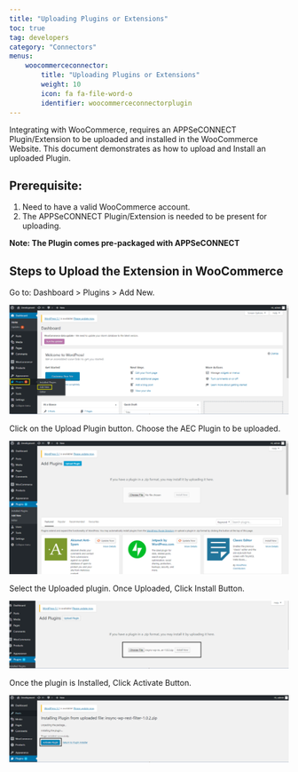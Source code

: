 ```yaml
---
title: "Uploading Plugins or Extensions"
toc: true
tag: developers
category: "Connectors"
menus: 
    woocommerceconnector:
        title: "Uploading Plugins or Extensions"
        weight: 10
        icon: fa fa-file-word-o
        identifier: woocommerceconnectorplugin
---
```


Integrating with WooCommerce, requires an APPSeCONNECT Plugin/Extension to be uploaded and installed in the WooCommerce Website. 
This document demonstrates as how to upload and Install an uploaded Plugin.
## Prerequisite:
1.	Need to have a valid WooCommerce account.
2.	The APPSeCONNECT Plugin/Extension is needed to be present for uploading.

**Note: The Plugin comes pre-packaged with APPSeCONNECT**
## Steps to Upload the Extension in WooCommerce 

Go to: Dashboard > Plugins > Add New.

![woocommerce-pluginupload1](/staticfiles/connectors/media/application-connector/woocommerce-pluginupload1.png)

Click on the Upload Plugin button. Choose the AEC Plugin to be uploaded.

![woocommerce-pluginupload2](/staticfiles/connectors/media/application-connector/woocommerce-pluginupload2.png)

Select the Uploaded plugin. Once Uploaded, Click Install Button.

![woocommerce-pluginupload3](/staticfiles/connectors/media/application-connector/woocommerce-pluginupload3.png)

Once the plugin is Installed, Click Activate Button.

![woocommerce-pluginupload4](/staticfiles/connectors/media/application-connector/woocommerce-pluginupload4.png)